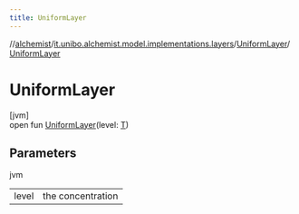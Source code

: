 ```yaml
---
title: UniformLayer
---
```

//[alchemist](../../../index.html)/[it.unibo.alchemist.model.implementations.layers](../index.html)/[UniformLayer](index.html)/[UniformLayer](-uniform-layer.html)



# UniformLayer



[jvm]\
open fun [UniformLayer](-uniform-layer.html)(level: [T](index.html))



## Parameters


jvm

| | |
|---|---|
| level | the concentration |




